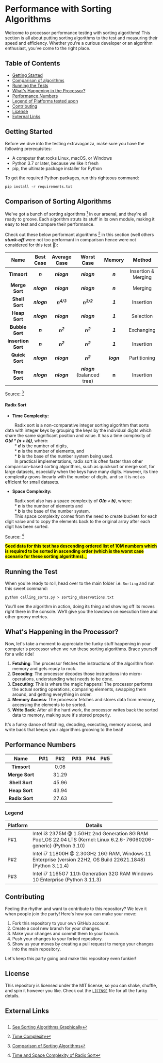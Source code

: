# Performance with Sorting Algorithms

Welcome to processor performance testing with sorting algorithms! This section is all about putting sorting
algorithms to the test and measuring their speed and efficiency. Whether you're a curious developer or an algorithm
enthusiast, you've come to the right place.

## Table of Contents

- [Getting Started](#getting-started)
- [Comparison of algorithms](#comparison-of-algorithms)
- [Running the Tests](#running-the-test)
- [What's Happening in the Processor?](#whats-happening-in-the-processor)
- [Performance Numbers](#performance-numbers)
- [Legend of Platforms tested upon](#legend)
- [Contributing](#contributing)
- [License](#license)
- [External Links](#external-links)

## Getting Started

Before we dive into the testing extravaganza, make sure you have the following prerequisites:

- A computer that rocks Linux, macOS, or Windows
- Python 3.7 or later, because we like it fresh
- pip, the ultimate package installer for Python

To get the required Python packages, run this righteous command:

```
pip install -r requirements.txt
```

## Comparison of Sorting Algorithms

We've got a bunch of sorting algorithms [^3] in our arsenal, and they're all ready to groove. Each algorithm struts its
stuff in its own module, making it easy to test and compare their performance.

Check out these below performant algorithms [^4] in this section (well others **_stuck-off_** were not too performant in
comparison hence were not considered for this test :beers:):

|        **Name**        | **Best Case** |   **Average Case**    |         **Worst Case**          | **Memory** |     **Method**      | 
|:----------------------:|:-------------:|:---------------------:|:-------------------------------:|:----------:|:-------------------:|
|      **Timsort**       |    **_n_**    |      **_nlogn_**      |           **_nlogn_**           |  _**n**_   | Insertion & Merging |
|     **Merge Sort**     |  **_nlogn_**  |      **_nlogn_**      |           **_nlogn_**           |  **_n_**   |       Merging       |
|     **Shell Sort**     |  **_nlogn_**  | **_n<sup>4/3</sup>_** |      **_n<sup>3/2</sup>_**      |  **_1_**   |      Insertion      |
|     **Heap Sort**      |  **_nlogn_**  |      **_nlogn_**      |           **_nlogn_**           |  **_1_**   |      Selection      |
|  ~~**Bubble Sort**~~   |    **_n_**    |  **_n<sup>2</sup>_**  |       **_n<sup>2</sup>_**       |  **_1_**   |     Exchanging      |
| ~~**Insertion Sort**~~ |    **_n_**    |  **_n<sup>2</sup>_**  |       **_n<sup>2</sup>_**       |  **_1_**   |      Insertion      |
|   ~~**Quick Sort**~~   |  **_nlogn_**  |      **_nlogn_**      |       **_n<sup>2</sup>_**       | **_logn_** |    Partitioning     |
|   ~~**Tree Sort**~~    |  **_nlogn_**  |      **_nlogn_**      | **_nlogn_**<br> (balanced tree) |   **n**    |      Insertion      |

Source: [^1]

#### Radix Sort

* **Time Complexity:**

&nbsp;&nbsp;&nbsp;&nbsp;&nbsp;&nbsp;&nbsp;&nbsp;Radix sort is a non-comparative integer sorting algorithm that sorts
data with integer keys by grouping the keys by the individual digits which share the same significant position and
value. It has a time complexity of **_O(d * (n + b))_**, where:<br>
&nbsp;&nbsp;&nbsp;&nbsp;&nbsp;&nbsp;&nbsp;&nbsp;* **_d_** is the number of digits,<br>
&nbsp;&nbsp;&nbsp;&nbsp;&nbsp;&nbsp;&nbsp;&nbsp;* **_n_** is the number of elements, and<br>
&nbsp;&nbsp;&nbsp;&nbsp;&nbsp;&nbsp;&nbsp;&nbsp;* **_b_** is the base of the number system being used.<br>
&nbsp;&nbsp;&nbsp;&nbsp;&nbsp;&nbsp;&nbsp;&nbsp;In practical implementations, radix sort is often faster than other
comparison-based sorting algorithms, such as quicksort or merge sort, for large datasets, especially when the keys have
many digits. However, its time complexity grows linearly with the number of digits, and so it is not as efficient for
small datasets.

* **Space Complexity:**

&nbsp;&nbsp;&nbsp;&nbsp;&nbsp;&nbsp;&nbsp;&nbsp;Radix sort also has a space complexity of **_O(n + b)_**, where:<br>
&nbsp;&nbsp;&nbsp;&nbsp;&nbsp;&nbsp;&nbsp;&nbsp;* **_n_** is the number of elements and<br>
&nbsp;&nbsp;&nbsp;&nbsp;&nbsp;&nbsp;&nbsp;&nbsp;* **_b_** is the base of the number system.<br>
&nbsp;&nbsp;&nbsp;&nbsp;&nbsp;&nbsp;&nbsp;&nbsp;This space complexity comes from the need to create buckets for each
digit value and to copy the elements back to the
original array after each digit has been sorted.

Source: [^2]

<mark>**Seed data for this test has descending ordered list of 10M numbers which is required to be sorted in
ascending order (which is the worst case scenario for these sorting algorithms)._**</mark>

## Running the Test

When you're ready to roll, head over to the main folder i.e. `Sorting` and run this sweet command:

```
python calling_sorts.py > sorting_observations.txt
```

You'll see the algorithm in action, doing its thing and showing off its moves right there in the console. We'll give you
the lowdown on execution time and other groovy metrics.

## What's Happening in the Processor?

Now, let's take a moment to appreciate the funky stuff happening in your computer's processor when we run these sorting
algorithms. Brace yourself for a wild ride!

1. **Fetching**: The processor fetches the instructions of the algorithm from memory and gets ready to rock.
2. **Decoding**: The processor decodes those instructions into micro-operations, understanding what needs to be done.
3. **Executing**: This is where the magic happens! The processor performs the actual sorting operations, comparing
   elements, swapping them around, and getting everything in order.
4. **Memory Access**: The processor fetches and stores data from memory, accessing the elements to be sorted.
5. **Write Back**: After all the hard work, the processor writes back the sorted data to memory, making sure it's stored
   properly.

It's a funky dance of fetching, decoding, executing, memory access, and write back that keeps your algorithms grooving
to the beat!

## Performance Numbers

|    **Name**    | **P#1** | **P#2** | **P#3** | **P#4** | **P#5** | 
|:--------------:|:-------:|:-------:|:-------:|:-------:|:-------:|
|  **Timsort**   |         |  0.06   |         |         |         |
| **Merge Sort** |         |  31.29  |         |         |         |
| **Shell Sort** |         |  45.96  |         |         |         |
| **Heap Sort**  |         |  43.94  |         |         |         |
| **Radix Sort** |         |  27.63  |         |         |         |

### **Legend**

| **Platform** | **Details**                                                                                                          |
|--------------|----------------------------------------------------------------------------------------------------------------------|
| P#1          | Intel i3 2375M @ 1.5GHz 2nd Generation 8G RAM Pop!_OS 22.04 LTS (Kernel: Linux 6.2.6-76060206-generic) (Python 3.10) |
| P#2          | Intel i7 11800H @ 2.30GHz 16G RAM, Windows 11 Enterprise (version 22H2, OS Build 22621.1848) (Python 3.11.4)         |
| P#3          | Intel i7 1165G7 11th Generation 32G RAM Windows 10 Enterprise (Python 3.11.3)                                        |

## Contributing

Feeling the rhythm and want to contribute to this repository? We love it when people join the party! Here's how you can
make your move:

1. Fork this repository to your own GitHub account.
2. Create a cool new branch for your changes.
3. Make your changes and commit them to your branch.
4. Push your changes to your forked repository.
5. Show us your moves by creating a pull request to merge your changes into the main repository.

Let's keep this party going and make this repository even funkier!

## License

This repository is licensed under the MIT license, so you can shake, shuffle, and spin it however you like. Check out
the [`LICENSE`](../../LICENSE) file for all the funky details.

## External Links

[^1]: [Comparison of Sorting Algorithms](https://en.wikipedia.org/wiki/Sorting_algorithm#Comparison_of_algorithms)
[^2]: [Time and Space Complexity of Radix Sort](https://www.geeksforgeeks.org/radix-sort/)
[^3]: [See Sorting Algorithms Graphically](https://www.cs.usfca.edu/~galles/visualization/ComparisonSort.html)
[^4]: [Time Complexity](https://en.wikipedia.org/wiki/Time_complexity)



